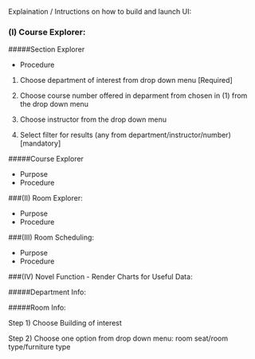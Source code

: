 Explaination / Intructions on how to build and launch UI:
### (I) Course Explorer:

#####Section Explorer

- Procedure

1)  Choose department of interest from drop down menu [Required]

2)  Choose course number offered in deparment from chosen in (1) from the drop down menu

3)  Choose instructor from the drop down menu

4)  Select filter for results (any from department/instructor/number) [mandatory]

#####Course Explorer
- Purpose
- Procedure


###(II)  Room Explorer:
- Purpose
- Procedure

###(III) Room Scheduling:
- Purpose
- Procedure

###(IV) Novel Function - Render Charts for Useful Data:

#####Department Info:

#####Room Info:

Step 1)  Choose Building of interest

Step 2)  Choose one option from drop down menu:  room seat/room type/furniture type
